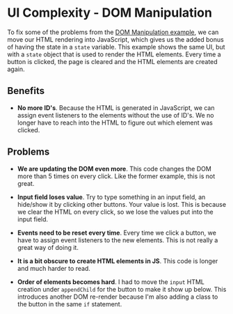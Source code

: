 # UI Complexity - DOM Manipulation

To fix some of the problems from the [DOM Manipulation example](../ui-complexity-dom-manipulation), we can move our HTML rendering into JavaScript, which gives us the added bonus of having the state in a `state` variable. This example shows the same UI, but with a `state` object that is used to render the HTML elements. Every time a button is clicked, the page is cleared and the HTML elements are created again.

## Benefits

* **No more ID's**. Because the HTML is generated in JavaScript, we can assign event listeners to the elements without the use of ID's. We no longer have to reach into the HTML to figure out which element was clicked.

## Problems

* **We are updating the DOM even more**. This code changes the DOM more than 5 times on every click. Like the former example, this is not great.

* **Input field loses value**. Try to type something in an input field, an hide/show it by clicking other buttons. Your value is lost. This is because we clear the HTML on every click, so we lose the values put into the input field.

* **Events need to be reset every time**. Every time we click a button, we have to assign event listeners to the new elements. This is not really a great way of doing it.

* **It is a bit obscure to create HTML elements in JS**. This code is longer and much harder to read.

* **Order of elements becomes hard**. I had to move the `input` HTML creation under `appendChild` for the button to make it show up below. This introduces another DOM re-render because I'm also adding a class to the button in the same `if` statement.
